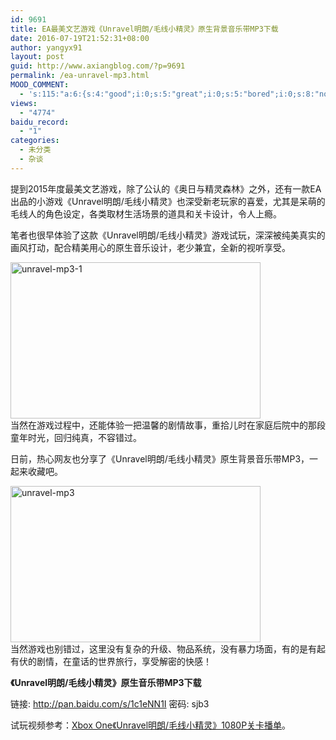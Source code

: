 ```yaml
---
id: 9691
title: EA最美文艺游戏《Unravel明朗/毛线小精灵》原生背景音乐带MP3下载
date: 2016-07-19T21:52:31+08:00
author: yangyx91
layout: post
guid: http://www.axiangblog.com/?p=9691
permalink: /ea-unravel-mp3.html
MOOD_COMMENT:
  - 's:115:"a:6:{s:4:"good";i:0;s:5:"great";i:0;s:5:"bored";i:0;s:8:"nonsense";i:0;s:13:"notunderstand";i:0;s:7:"passing";i:0;}";'
views:
  - "4774"
baidu_record:
  - "1"
categories:
  - 未分类
  - 杂谈
---
```

提到2015年度最美文艺游戏，除了公认的《奥日与精灵森林》之外，还有一款EA出品的小游戏《Unravel明朗/毛线小精灵》也深受新老玩家的喜爱，尤其是呆萌的毛线人的角色设定，各类取材生活场景的道具和关卡设计，令人上瘾。

笔者也很早体验了这款《Unravel明朗/毛线小精灵》游戏试玩，深深被纯美真实的画风打动，配合精美用心的原生音乐设计，老少兼宜，全新的视听享受。

<a href="http://www.axiangblog.com/ea-unravel-mp3.html/unravel-mp3-1" rel="attachment wp-att-9693" target="_blank"  rel="nofollow" ><img loading="lazy" class="aligncenter size-full wp-image-9693" src="http://www.axiangblog.com/wp-content/uploads/2016/07/unravel-mp3-1.jpg" alt="unravel-mp3-1" width="400" height="250" /></a>  
当然在游戏过程中，还能体验一把温馨的剧情故事，重拾儿时在家庭后院中的那段童年时光，回归纯真，不容错过。

日前，热心网友也分享了《Unravel明朗/毛线小精灵》原生背景音乐带MP3，一起来收藏吧。

<a href="http://www.axiangblog.com/ea-unravel-mp3.html/unravel-mp3" rel="attachment wp-att-9692" target="_blank"  rel="nofollow" ><img loading="lazy" class="aligncenter size-full wp-image-9692" src="http://www.axiangblog.com/wp-content/uploads/2016/07/unravel-mp3.jpg" alt="unravel-mp3" width="400" height="250" /></a>  
当然游戏也别错过，这里没有复杂的升级、物品系统，没有暴力场面，有的是有起有伏的剧情，在童话的世界旅行，享受解密的快感！

**《Unravel明朗/毛线小精灵》原生音乐带MP3下载**

链接: <a href="http://pan.baidu.com/s/1c1eNN1I" target="_blank"  rel="nofollow" >http://pan.baidu.com/s/1c1eNN1I </a>密码: sjb3

试玩视频参考：<a href="http://v.youku.com/v_show/id_XMTU1Mjc5NzI2MA==.html?f=27161073&from=y1.7-3" target="_blank"  rel="nofollow" >Xbox One《Unravel明朗/毛线小精灵》1080P关卡播单</a>。